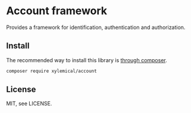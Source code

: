 # Account framework

Provides a framework for identification, authentication and authorization.

## Install

The recommended way to install this library is [through composer](http://getcomposer.org).

```sh
composer require xylemical/account
```

## License

MIT, see LICENSE.
